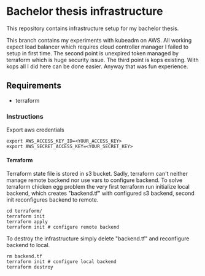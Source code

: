 # Bachelor thesis infrastructure
This repository contains infrastructure setup for my bachelor thesis.

This branch contains my experiments with kubeadm on AWS. All working expect load balancer which
requires cloud controller manager I failed to setup in first time.
The second point is unexpired token managed by terraform which is huge security issue.
The third point is kops existing. With kops all I did here can be done easier.
Anyway that was fun experience.

## Requirements
- terraform

### Instructions
Export aws credentials
```
export AWS_ACCESS_KEY_ID=<YOUR_ACCESS_KEY>
export AWS_SECRET_ACCESS_KEY=<YOUR_SECRET_KEY>
```

#### Terraform
Terraform state file is stored in s3 bucket. Sadly, terraform can't neither manage
remote backend nor use vars to configure backend. To solve terraform chicken egg problem 
the very first terraform run initialize local backend, which creates "backend.tf"
with configured s3 backend, second init reconfigures backend to remote.
```
cd terraform/
terraform init
terraform apply
terraform init # configure remote backend
```

To destroy the infrastructure simply delete "backend.tf" and
reconfigure backend to local.
```
rm backend.tf
terraform init # configure local backend
terraform destroy
```
